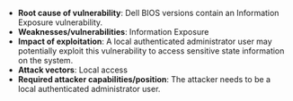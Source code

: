 - **Root cause of vulnerability**: Dell BIOS versions contain an Information Exposure vulnerability.
- **Weaknesses/vulnerabilities**: Information Exposure
- **Impact of exploitation**: A local authenticated administrator user may potentially exploit this vulnerability to access sensitive state information on the system.
- **Attack vectors**: Local access
- **Required attacker capabilities/position**: The attacker needs to be a local authenticated administrator user.